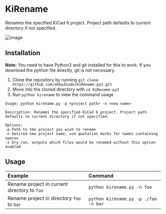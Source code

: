 # KiRename

Renames the specified KiCad 6 project. Project path defaults to current directory if not specified.

![image](https://user-images.githubusercontent.com/16174954/205734988-b35b41c1-09e5-4a90-93c4-4618441ac744.png)

## Installation

**Note:** You need to have Python3 and git installed for this to work. If you download the python file directly, git is not necessary.

1. Clone the repository by running `git clone https://github.com/abbydiode/KiRename-py3.git`
2. Move into the cloned directory with `cd KiRename-py3`
3. Run `python kirename` to view the command usage

```output
Usage: python kirename.py -p <project path> -n <new name>

Description: Renames the specified KiCad 6 project. Project path defaults to current directory if not specified.

Options:
-p Path to the project you wish to rename
-n Desired new project name, use quotation marks for names containing spaces
-x Dry run, outputs which files would be renamed without this option enabled
```

## Usage

| Example                                      | Command                              |
|:---------------------------------------------|:-------------------------------------|
| Rename project in current directory to `foo` | `python kirename.py -n foo`          |
| Rename project in directory `foo` to `bar`   | `python kirename.py -p ./foo -n bar` |
